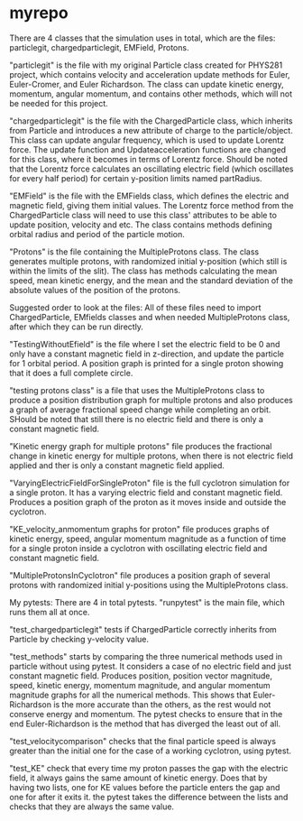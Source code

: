 # myrepo
There are 4 classes that the simulation uses in total, which are the files: particlegit, chargedparticlegit, EMField, Protons.

"particlegit" is the file with my original Particle class created for PHYS281 project, which contains velocity and acceleration update methods for Euler, Euler-Cromer, and Euler Richardson. The class can update kinetic energy, momentum, angular momentum, and contains other methods, which will not be needed for this project.

"chargedparticlegit" is the file with the ChargedParticle class, which inherits from Particle and introduces a new attribute of charge to the particle/object. This class can update angular frequency, which is used to update Lorentz force. The update function and Updateacceleration functions are changed for this class, where it becomes in terms of Lorentz force. Should be noted that the Lorentz force calculates an oscillating electric field (which oscillates for every half period) for certain y-position limits named partRadius.

"EMField" is the file with the EMFields class, which defines the electric and magnetic field, giving them initial values. The Lorentz force method from the ChargedParticle class will need to use this class' attributes to be able to update position, velocity and etc. The class contains methods defining orbital radius and period of the particle motion.

"Protons" is the file containing the MultipleProtons class. The class generates multiple protons, with randomized initial y-position (which still is within the limits of the slit). The class has methods calculating the mean speed, mean kinetic energy, and the mean and the standard deviation of the absolute values of the position of the protons.

Suggested order to look at the files:
All of these files need to import ChargedParticle, EMfields classes and when needed MultipleProtons class, after which they can be run directly.

"TestingWithoutEfield" is the file where I set the electric field to be 0 and only have a constant magnetic field in z-direction, and update the particle for 1 orbital period. A position graph is printed for a single proton showing that it does a full complete circle.

"testing protons class" is a file that uses the MultipleProtons class to produce a position distribution graph for multiple protons and also produces a graph of average fractional speed change while completing an orbit. SHould be noted that still there is no electric field and there is only a constant magnetic field.

"Kinetic energy graph for multiple protons" file produces the fractional change in kinetic energy for multiple protons, when there is not electric field applied and ther is only a constant magnetic field applied.

"VaryingElectricFieldForSingleProton" file is the full cyclotron simulation for a single proton. It has a varying electric field and constant magnetic field. Produces a position graph of the proton as it moves inside and outside the cyclotron.

"KE_velocity_anmomentum graphs for proton" file produces graphs of kinetic energy, speed, angular momentum magnitude as a function of time for a single proton inside a cyclotron with oscillating electric field and constant magnetic field. 

"MultipleProtonsInCyclotron" file produces a position graph of several protons with randomized initial y-positions using the MultipleProtons class.

My pytests:
There are 4 in total pytests. "runpytest" is the main file, which runs them all at once.

"test_chargedparticlegit" tests if ChargedParticle correctly inherits from Particle by checking y-velocity value.

"test_methods" starts by comparing the three numerical methods used in particle without using pytest. It considers a case of no electric field and just constant magnetic field. Produces position, position vector magnitude, speed, kinetic energy, momentum magnitude, and angular momentum magnitude graphs for all the numerical methods. This shows that Euler-Richardson is the more accurate than the others, as the rest would not conserve energy and momentum. The pytest checks to ensure that in the end Euler-Richardson is the method that has diverged the least out of all.

"test_velocitycomparison" checks that the final particle speed is always greater than the initial one for the case of a working cyclotron, using pytest.

"test_KE" check that every time my proton passes the gap with the electric field, it always gains the same amount of kinetic energy. Does that by having two lists, one for KE values before the particle enters the gap and one for after it exits it. the pytest takes the difference between the lists and checks that they are always the same value.